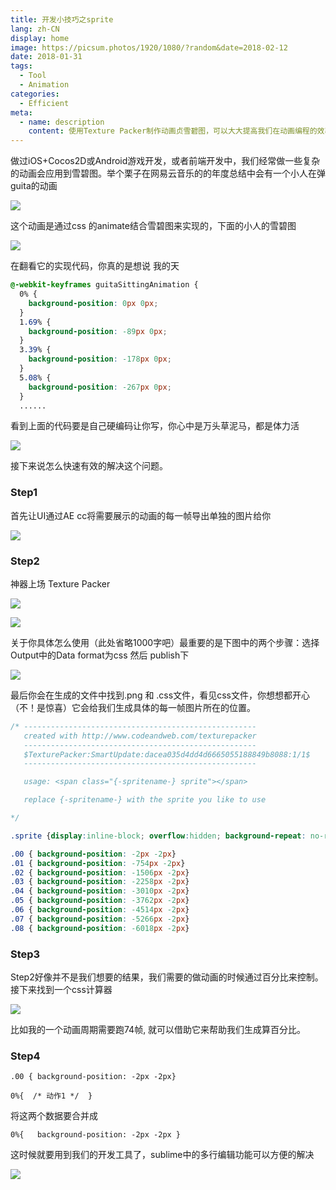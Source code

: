 ```yaml
---
title: 开发小技巧之sprite
lang: zh-CN
display: home
image: https://picsum.photos/1920/1080/?random&date=2018-02-12
date: 2018-01-31
tags:
  - Tool
  - Animation
categories:
  - Efficient
meta:
  - name: description
    content: 使用Texture Packer制作动画贞雪碧图，可以大大提高我们在动画编程的效率，
---
```

做过iOS+Cocos2D或Android游戏开发，或者前端开发中，我们经常做一些复杂的动画会应用到雪碧图。举个栗子在网易云音乐的的年度总结中会有一个小人在弹guita的动画

<!-- more -->
![](http://ww3.sinaimg.cn/large/006tNc79ly1g3bblrykj1j308v0fsmyg.jpg?style=centerme)

这个动画是通过css 的animate结合雪碧图来实现的，下面的小人的雪碧图

![](http://ww2.sinaimg.cn/large/006tNc79ly1g3bblj8wmkj31ie0a3dk0.jpg)

在翻看它的实现代码，你真的是想说 我的天

```css
@-webkit-keyframes guitaSittingAnimation {
  0% {
    background-position: 0px 0px;
  }
  1.69% {
    background-position: -89px 0px;
  }
  3.39% {
    background-position: -178px 0px;
  }
  5.08% {
    background-position: -267px 0px;
  }
  ......
```

看到上面的代码要是自己硬编码让你写，你心中是万头草泥马，都是体力活

![](http://ww2.sinaimg.cn/large/006tNc79ly1g3bbl8okxsj308c08cglz.jpg)

接下来说怎么快速有效的解决这个问题。

### Step1

首先让UI通过AE cc将需要展示的动画的每一帧导出单独的图片给你

![](http://ww3.sinaimg.cn/large/006tNc79ly1g3bbku0wpij30fj09jdgb.jpg)
### Step2

神器上场 Texture Packer

![](http://ww1.sinaimg.cn/large/006tNc79ly1g3bbm3csb2j3074074weo.jpg)

![](http://ww4.sinaimg.cn/large/006tNc79ly1g3bbmfks2uj30vk0nzgph.jpg)

关于你具体怎么使用（此处省略1000字吧）最重要的是下图中的两个步骤：选择Output中的Data format为css 然后 publish下

![](http://ww2.sinaimg.cn/large/006tNc79ly1g3bbmqt21uj30us0n7gqg.jpg)

最后你会在生成的文件中找到.png 和 .css文件，看见css文件，你想想都开心（不！是惊喜）它会给我们生成具体的每一帧图片所在的位置。

```css
/* ----------------------------------------------------
   created with http://www.codeandweb.com/texturepacker
   ----------------------------------------------------
   $TexturePacker:SmartUpdate:dacea035d4dd4d6665055188849b8088:1/1$
   ----------------------------------------------------

   usage: <span class="{-spritename-} sprite"></span>

   replace {-spritename-} with the sprite you like to use

*/

.sprite {display:inline-block; overflow:hidden; background-repeat: no-repeat;background-image:url(Untitled.png);}

.00 { background-position: -2px -2px}
.01 { background-position: -754px -2px}
.02 { background-position: -1506px -2px}
.03 { background-position: -2258px -2px}
.04 { background-position: -3010px -2px}
.05 { background-position: -3762px -2px}
.06 { background-position: -4514px -2px}
.07 { background-position: -5266px -2px}
.08 { background-position: -6018px -2px}
```

### Step3

​	Step2好像并不是我们想要的结果，我们需要的做动画的时候通过百分比来控制。接下来找到一个css计算器

![](http://ww1.sinaimg.cn/large/006tNc79ly1g3bbn1pyg6j30wc0l176t.jpg)

比如我的一个动画周期需要跑74帧, 就可以借助它来帮助我们生成算百分比。

### Step4

```
.00 { background-position: -2px -2px}

0%{  /* 动作1 */  }
```

将这两个数据要合并成
```
0%{   background-position: -2px -2px }
```
这时候就要用到我们的开发工具了，sublime中的多行编辑功能可以方便的解决

![](http://ww2.sinaimg.cn/large/006tNc79ly1g3bbnhiyozj30h00c6gp3.jpg)
